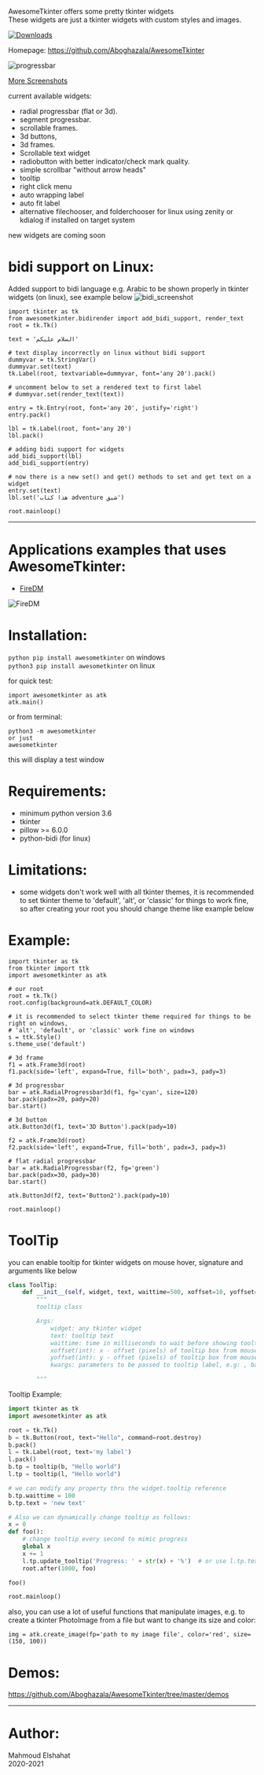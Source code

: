 AwesomeTkinter offers some pretty tkinter widgets  
These widgets are just a tkinter widgets with custom styles and images.

[![Downloads](https://static.pepy.tech/personalized-badge/awesometkinter?period=total&units=international_system&left_color=grey&right_color=blue&left_text=Total%20Downloads%20(pypi))](https://pepy.tech/project/awesometkinter)

Homepage: https://github.com/Aboghazala/AwesomeTkinter

![progressbar](https://user-images.githubusercontent.com/37757246/93717162-3c059b80-fb74-11ea-9998-00fc5ba82ca3.png)

[More Screenshots](https://github.com/Aboghazala/AwesomeTkinter/issues/1)

current available widgets:
- radial progressbar (flat or 3d).
- segment progressbar.
- scrollable frames.
- 3d buttons,
- 3d frames.
- Scrollable text widget
- radiobutton with better indicator/check mark quality.
- simple scrollbar "without arrow heads"
- tooltip
- right click menu
- auto wrapping label
- auto fit label
- alternative filechooser, and folderchooser for linux using zenity or kdialog if installed on target system

new widgets are coming soon

# bidi support on Linux:

Added support to bidi language e.g. Arabic to be shown properly in tkinter widgets (on linux), see example below
![bidi_screenshot](https://user-images.githubusercontent.com/37757246/117579022-63a07880-b0f1-11eb-8295-66942fec4025.png)

```
import tkinter as tk
from awesometkinter.bidirender import add_bidi_support, render_text
root = tk.Tk()

text = 'السلام عليكم'

# text display incorrectly on linux without bidi support
dummyvar = tk.StringVar()
dummyvar.set(text)
tk.Label(root, textvariable=dummyvar, font='any 20').pack()

# uncomment below to set a rendered text to first label
# dummyvar.set(render_text(text))

entry = tk.Entry(root, font='any 20', justify='right')
entry.pack()

lbl = tk.Label(root, font='any 20')
lbl.pack()

# adding bidi support for widgets
add_bidi_support(lbl)
add_bidi_support(entry)

# now there is a new set() and get() methods to set and get text on a widget
entry.set(text)
lbl.set('هذا كتاب adventure شيق')

root.mainloop()
```


--------------------------------------------------------------------------------------------------------------------


# Applications examples that uses AwesomeTkinter:
- [FireDM](https://github.com/firedm/FireDM)

![FireDM](https://user-images.githubusercontent.com/58998813/112715559-83852f80-8ee9-11eb-8ea3-d8c0f98a0153.png)

# Installation:
`python pip install awesometkinter` on windows  
`python3 pip install awesometkinter` on linux

for quick test:
```
import awesometkinter as atk
atk.main()
```

or from terminal:
```
python3 -m awesometkinter
or just
awesometkinter
```
this will display a test window

# Requirements:
- minimum python version 3.6
- tkinter
- pillow >= 6.0.0
- python-bidi (for linux)

# Limitations:
- some widgets don't work well with all tkinter themes, it is recommended to 
  set tkinter theme to 'default', 'alt', or 'classic' for things to
  work fine, so after creating your root you should change
  theme like example below


# Example:
```
import tkinter as tk
from tkinter import ttk
import awesometkinter as atk

# our root
root = tk.Tk()
root.config(background=atk.DEFAULT_COLOR)

# it is recommended to select tkinter theme required for things to be right on windows,
# 'alt', 'default', or 'classic' work fine on windows
s = ttk.Style()
s.theme_use('default')

# 3d frame
f1 = atk.Frame3d(root)
f1.pack(side='left', expand=True, fill='both', padx=3, pady=3)

# 3d progressbar
bar = atk.RadialProgressbar3d(f1, fg='cyan', size=120)
bar.pack(padx=20, pady=20)
bar.start()

# 3d button
atk.Button3d(f1, text='3D Button').pack(pady=10)

f2 = atk.Frame3d(root)
f2.pack(side='left', expand=True, fill='both', padx=3, pady=3)

# flat radial progressbar
bar = atk.RadialProgressbar(f2, fg='green')
bar.pack(padx=30, pady=30)
bar.start()

atk.Button3d(f2, text='Button2').pack(pady=10)

root.mainloop()
```

# ToolTip

you can enable tooltip for tkinter widgets on mouse hover, signature and arguments like below

```python
class ToolTip:
    def __init__(self, widget, text, waittime=500, xoffset=10, yoffset=10, **kwargs):
        """
        tooltip class

        Args:
            widget: any tkinter widget
            text: tooltip text
            waittime: time in milliseconds to wait before showing tooltip
            xoffset(int): x - offset (pixels) of tooltip box from mouse pointer 
            yoffset(int): y - offset (pixels) of tooltip box from mouse pointer 
            kwargs: parameters to be passed to tooltip label, e.g: , background='red', foreground='blue', etc

        """

```

Tooltip Example:

```python
import tkinter as tk
import awesometkinter as atk

root = tk.Tk()
b = tk.Button(root, text="Hello", command=root.destroy)
b.pack()
l = tk.Label(root, text='my label')
l.pack()
b.tp = tooltip(b, "Hello world")
l.tp = tooltip(l, "Hello world")

# we can modify any property thru the widget.tooltip reference
b.tp.waittime = 100
b.tp.text = 'new text'

# Also we can dynamically change tooltip as follows:
x = 0
def foo():
    # change tooltip every second to mimic progress
    global x
    x += 1
    l.tp.update_tooltip('Progress: ' + str(x) + '%')  # or use l.tp.text='some text'
    root.after(1000, foo)

foo()

root.mainloop()

```

also, you can use a lot of useful functions that manipulate images, e.g.
to create a tkinter PhotoImage from a file but want to change its size
and color:
```
img = atk.create_image(fp='path to my image file', color='red', size=(150, 100))
```

# Demos:
https://github.com/Aboghazala/AwesomeTkinter/tree/master/demos

---
# Author:
Mahmoud Elshahat  
2020-2021
